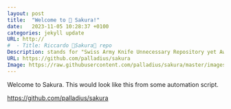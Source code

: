 ```yaml
---
layout: post
title:  "Welcome to 🌸 Sakura!"
date:   2023-11-05 10:28:37 +0100
categories: jekyll update
URL: http://
#  - Title: Riccardo 🌸Sakura🌸 repo
Description: stands for "Swiss Army Knife Unnecessary Repository yet Awesome" (🇨🇭🔪🍍🍕📦😆)
URL: https://github.com/palladius/sakura
Image: https://raw.githubusercontent.com/palladius/sakura/master/images/a_puffin_walking_in_an_ancient_Japanese_town.png
---
```


Welcome to Sakura.
This would look like this from some automation script.

<https://github.com/palladius/sakura>
